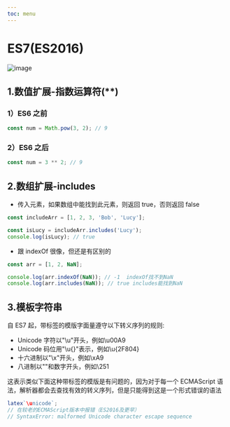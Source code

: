 ```yaml
---
toc: menu
---
```


# ES7(ES2016)

![image](images/es/3.png)

## 1.数值扩展-指数运算符(\*\*)

### 1）ES6 之前

```js
const num = Math.pow(3, 2); // 9
```

### 2）ES6 之后

```js
const num = 3 ** 2; // 9
```

## 2.数组扩展-includes

- 传入元素，如果数组中能找到此元素，则返回 true，否则返回 false

```js
const includeArr = [1, 2, 3, 'Bob', 'Lucy'];

const isLucy = includeArr.includes('Lucy');
console.log(isLucy); // true
```

- 跟 indexOf 很像，但还是有区别的

```js
const arr = [1, 2, NaN];

console.log(arr.indexOf(NaN)); // -1  indexOf找不到NaN
console.log(arr.includes(NaN)); // true includes能找到NaN
```

## 3.模板字符串

自 ES7 起，带标签的模版字面量遵守以下转义序列的规则:

- Unicode 字符以"\u"开头，例如\u00A9
- Unicode 码位用"\u{}"表示，例如\u{2F804}
- 十六进制以"\x"开头，例如\xA9
- 八进制以""和数字开头，例如\251

这表示类似下面这种带标签的模版是有问题的，因为对于每一个 ECMAScript 语法，解析器都会去查找有效的转义序列，但是只能得到这是一个形式错误的语法

```js
latex`\unicode`;
// 在较老的ECMAScript版本中报错（ES2016及更早）
// SyntaxError: malformed Unicode character escape sequence
```
